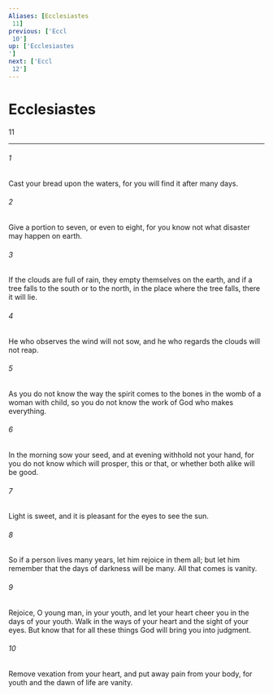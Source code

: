 ```yaml
---
Aliases: [Ecclesiastes 11]
previous: ['Eccl 10']
up: ['Ecclesiastes']
next: ['Eccl 12']
---
```

# Ecclesiastes 11

***
 

###### 1 
Cast your bread upon the waters,  for you will find it after many days.   

###### 2 
Give a portion to seven, or even to eight,  for you know not what disaster may happen on earth.   

###### 3 
If the clouds are full of rain,  they empty themselves on the earth,  and if a tree falls to the south or to the north,  in the place where the tree falls, there it will lie.   

###### 4 
He who observes the wind will not sow,  and he who regards the clouds will not reap.  

###### 5 
As you do not know the way the spirit comes to the bones in the womb of a woman with child, so you do not know the work of God who makes everything.  

###### 6 
In the morning sow your seed, and at evening withhold not your hand, for you do not know which will prosper, this or that, or whether both alike will be good.  

###### 7 
Light is sweet, and it is pleasant for the eyes to see the sun.  

###### 8 
So if a person lives many years, let him rejoice in them all; but let him remember that the days of darkness will be many. All that comes is vanity.  

###### 9 
Rejoice, O young man, in your youth, and let your heart cheer you in the days of your youth. Walk in the ways of your heart and the sight of your eyes. But know that for all these things God will bring you into judgment.  

###### 10 
Remove vexation from your heart, and put away pain from your body, for youth and the dawn of life are vanity.
